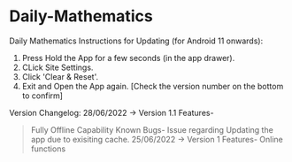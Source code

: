 # Daily-Mathematics
Daily Mathematics 
Instructions for Updating (for Android 11 onwards):
1. Press Hold the App for a few seconds (in the app drawer).
2. CLick Site Settings.
3. Click 'Clear & Reset'.
4. Exit and Open the App again. [Check the version number on the bottom to confirm]

Version Changelog:
28/06/2022 -> Version 1.1 
 Features-
 >Fully Offline Capability
 Known Bugs-
 >Issue regarding Updating the app due to exisiting cache.
25/06/2022 -> Version 1
 Features-
 >Online functions 
